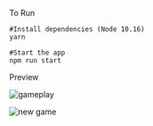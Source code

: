 To Run

```
#Install dependencies (Node 10.16)
yarn 

#Start the app
npm run start
```

Preview 

![gameplay](https://media.kubric.io/api/assetlib/337d5d38-f9dd-491d-9614-4bbe82f0e234.png?params=resize:w=500;h=500)

![new game](https://media.kubric.io/api/assetlib/bf1141a4-f984-4c97-962a-3ef5b9e7d18c.png?params=resize:w=500;h=500)


